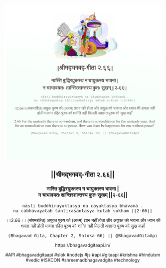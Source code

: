 <img src="../../asset/BG_2_66.png"/>
<center><h2>||श्रीमद्‍भगवद्‍-गीता २.६६||</h2>
<h3>नास्ति बुद्धिरयुक्तस्य न चायुक्तस्य भावना |<br/>न चाभावयतः शान्तिरशान्तस्य कुतः सुखम् ||२-६६||</h3>
<pre>nāsti buddhirayuktasya na cāyuktasya bhāvanā .<br/>na cābhāvayataḥ śāntiraśāntasya kutaḥ sukham ||2-66||</pre>
<p>।।2.66।। (संयमरहित) अयुक्त पुरुष को (आत्म) ज्ञान नहीं होता और अयुक्त को भावना और ध्यान की क्षमता नहीं होती भावना रहित पुरुष को शान्ति नहीं मिलती अशान्त पुरुष को सुख कहाँ</p>
<pre>(Bhagavad Gita, Chapter 2, Shloka 66) || @BhagavadGitaApi</pre><p>https://bhagavadgitaapi.in/</p><p>#API #bhagavadgitaapi #slok #nodejs #js #api #gitaapi #krishna #hinduism #vedic #ISKCON #shreemadbhagavadgita #technology</p></center>